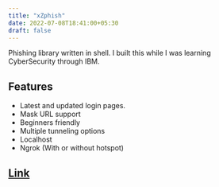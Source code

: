 ```yaml
---
title: "xZphish"
date: 2022-07-08T18:41:00+05:30
draft: false
---
```


Phishing library written in shell. I built this while I was learning CyberSecurity through IBM.

## Features

- Latest and updated login pages.
- Mask URL support
- Beginners friendly
- Multiple tunneling options
- Localhost
- Ngrok (With or without hotspot)

## [Link](https://github.com/TheFenrisLycaon/xZphish)
